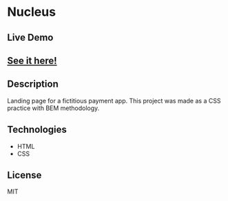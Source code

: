 # Nucleus

## Live Demo
## <a href="https://nucleus-alejove.netlify.app/" target="_blank" >See it here!</a>

## Description

Landing page for a fictitious payment app. This project was made as a CSS practice with BEM methodology.

##  Technologies

- HTML
- CSS

## License

MIT